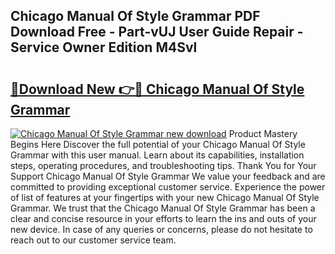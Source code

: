 ## Chicago Manual Of Style Grammar PDF Download Free - Part-vUJ User Guide Repair - Service Owner Edition M4Svl

# <h2><a href="http://bc34710.oget.top/?id=Chicago+Manual+Of+Style+Grammar">🔗Download New 👉🔴 Chicago Manual Of Style Grammar</a></h2>

[![Chicago Manual Of Style Grammar new download](https://i.imgur.com/5g1atiW.png)](http://bc34710.oget.top/?id=Chicago+Manual+Of+Style+Grammar)
Product Mastery Begins Here Discover the full potential of your Chicago Manual Of Style Grammar with this user manual. Learn about its capabilities, installation steps, operating procedures, and troubleshooting tips. Thank You for Your Support Chicago Manual Of Style Grammar We value your feedback and are committed to providing exceptional customer service. Experience the power of list of features at your fingertips with your new Chicago Manual Of Style Grammar. We trust that the Chicago Manual Of Style Grammar has been a clear and concise resource in your efforts to learn the ins and outs of your new device. In case of any queries or concerns, please do not hesitate to reach out to our customer service team.
